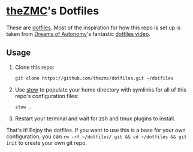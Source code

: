 # [theZMC](https://github.com/thezmc)'s Dotfiles

These are [dotfiles](https://wiki.archlinux.org/title/Dotfiles). Most of
the inspiration for how this repo is set up is taken from
[Dreams of Autonomy](https://www.youtube.com/@dreamsofautonomy)'s
fantastic [dotfiles video](https://www.youtube.com/watch?v=y6XCebnB9gs).

## Usage

1. Clone this repo:

   ```bash
   git clone https://github.com/thezmc/dotfiles.git ~/dotfiles
   ```

2. Use [stow](https://www.gnu.org/software/stow/) to populate your
   home directory with symlinks for all of this repo's configuration
   files:

   ```bash
   stow .
   ```

3. Restart your terminal and wait for zsh and tmux plugins to install.

That's it! Enjoy the dotfiles. If you want to use this is a base for your
own configuration, you can `rm -rf ~/dotfiles/.git && cd ~/dotfiles && git init`
to create your own git repo.
